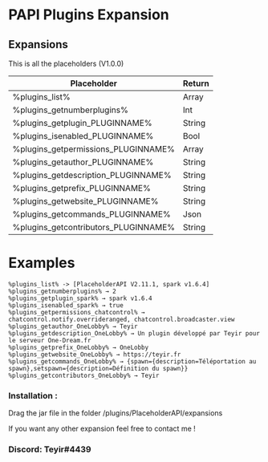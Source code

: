 # PAPI Plugins Expansion

## Expansions
This is all the placeholders (V1.0.0)

| Placeholder | Return |
| ------ |------ |
| %plugins_list% | Array  |
| %plugins_getnumberplugins% | Int  |
| %plugins_getplugin_PLUGINNAME% | String  |
| %plugins_isenabled_PLUGINNAME% | Bool  |
| %plugins_getpermissions_PLUGINNAME% | Array  |
| %plugins_getauthor_PLUGINNAME% | String  |
| %plugins_getdescription_PLUGINNAME% | String  |
| %plugins_getprefix_PLUGINNAME% | String  |
| %plugins_getwebsite_PLUGINNAME% | String  |
| %plugins_getcommands_PLUGINNAME% | Json  |
| %plugins_getcontributors_PLUGINNAME% | String  |

# Examples
```
%plugins_list% -> [PlaceholderAPI V2.11.1, spark v1.6.4]
%plugins_getnumberplugins% → 2
%plugins_getplugin_spark% → spark v1.6.4
%plugins_isenabled_spark% → true
%plugins_getpermissions_chatcontrol% → chatcontrol.notify.overrideranged, chatcontrol.broadcaster.view
%plugins_getauthor_OneLobby% → Teyir
%plugins_getdescription_OneLobby% → Un plugin développé par Teyir pour le serveur One-Dream.fr
%plugins_getprefix_OneLobby% → OneLobby
%plugins_getwebsite_OneLobby% → https://teyir.fr
%plugins_getcommands_OneLobby% → {spawn={description=Téléportation au spawn},setspawn={description=Définition du spawn}}
%plugins_getcontributors_OneLobby% → Teyir

```


### Installation :
Drag the jar file in the folder /plugins/PlaceholderAPI/expansions

If you want any other expansion feel free to contact me !

### Discord: Teyir#4439
